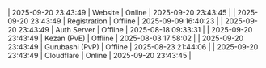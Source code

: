 | 2025-09-20 23:43:49 | Website | Online | 2025-09-20 23:43:45 |
| 2025-09-20 23:43:49 | Registration | Offline | 2025-09-09 16:40:23 |
| 2025-09-20 23:43:49 | Auth Server | Offline | 2025-08-18 09:33:31 |
| 2025-09-20 23:43:49 | Kezan (PvE) | Offline | 2025-08-03 17:58:02 |
| 2025-09-20 23:43:49 | Gurubashi (PvP) | Offline | 2025-08-23 21:44:06 |
| 2025-09-20 23:43:49 | Cloudflare | Online | 2025-09-20 23:43:45 |
